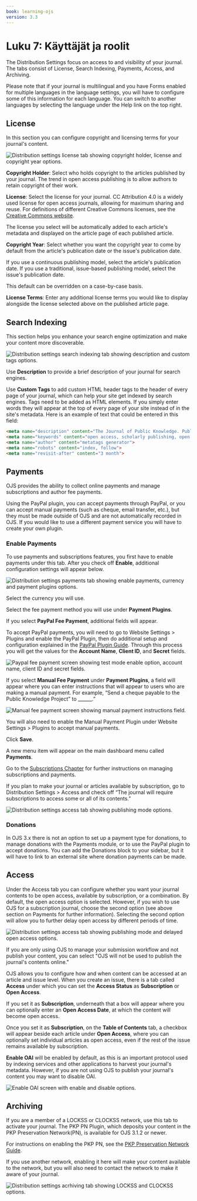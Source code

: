 ```yaml
---
book: learning-ojs
version: 3.3
---
```


# Luku 7: Käyttäjät ja roolit

The Distribution Settings focus on access to and visibility of your journal. The tabs consist of License, Search Indexing, Payments, Access, and Archiving.

Please note that if your journal is multilingual and you have Forms enabled for multiple languages in the language settings, you will have to configure some of this information for each language. You can switch to another languages by selecting the language under the Help link on the top right.

## License

In this section you can configure copyright and licensing terms for your journal's content.

![Distribution settings license tab showing copyright holder, license and copyright year options.](./assets/learning-ojs3.2-jm-settings-dist-permissions.png)

**Copyright Holder**: Select who holds copyright to the articles published by your journal. The trend in open access publishing is to allow authors to retain copyright of their work.

**License**: Select the license for your journal. CC Attribution 4.0 is a widely used license for open access journals, allowing for maximum sharing and reuse. For definitions of different Creative Commons licenses, see the [Creative Commons website](https://creativecommons.org/).

The license you select will be automatically added to each article's metadata and displayed on the article page of each published article.

**Copyright Year**: Select whether you want the copyright year to come by default from the article's publication date or the issue's publication date.

If you use a continuous publishing model, select the article's publication date. If you use a traditional, issue-based publishing model, select the issue's publication date.

This default can be overridden on a case-by-case basis.

**License Terms**: Enter any additional license terms you would like to display alongside the license selected above on the published article page.

## Search Indexing

This section helps you enhance your search engine optimization and make your content more discoverable.

![Distribution settings search indexing tab showing description and custom tags options.](./assets/learning-ojs3.2-jm-settings-dist-index.png)

Use **Description** to provide a brief description of your journal for search engines.

Use **Custom Tags** to add custom HTML header tags to the header of every page of your journal, which can help your site get indexed by search engines. Tags need to be added as HTML elements. If you simply enter words they will appear at the top of every page of your site instead of in the site's metadata. Here is an example of text that could be entered in this field:

```html
<meta name="description" content="The Journal of Public Knowledge. Publication of the Public Knowledge Project - PKP and Simon Fraser University - SFU" />
<meta name="keywords" content="open access, scholarly publishing, open source software, non-profit organizations, scholarly journals, free software" />
<meta name="author" content="metatags generator">
<meta name="robots" content="index, follow">
<meta name="revisit-after" content="3 month">
```

## Payments

OJS provides the ability to collect online payments and manage subscriptions and author fee payments.

Using the PayPal plugin, you can accept payments through PayPal, or you can accept manual payments (such as cheque, email transfer, etc.), but they must be made outside of OJS and are not automatically recorded in OJS.  If you would like to use a different payment service you will have to create your own plugin.

### Enable Payments

To use payments and subscriptions features, you first have to enable payments under this tab. After you check off **Enable**, additional configuration settings will appear below.

![Distribution settings payments tab showing enable payments, currency and payment plugins options.](./assets/learning-ojs3.2-jm-settings-dist-pay.png)

Select the currency you will use.

Select the fee payment method you will use under **Payment Plugins**.

If you select **PayPal Fee Payment**, additional fields will appear.

To accept PayPal payments, you will need to go to Website Settings > Plugins and enable the PayPal Plugin, then do additional setup and configuration explained in the [PayPal Plugin Guide](https://docs.pkp.sfu.ca/using-paypal-for-ojs-and-ocs/en/). Through this process you will get the values for the **Account Name**, **Client ID**, and **Secret** fields.

![Paypal fee payment screen showing test mode enable option, account name, client ID and secret fields.](./assets/learning-ojs3.2-jm-settings-dist-paypalsettings.png)

If you select **Manual Fee Payment** under **Payment Plugins**, a field will appear where you can enter instructions that will appear to users who are making a manual payment.  For example, “Send a cheque payable to the Public Knowledge Project” to ______.”

![Manual fee payment screen showing manual payment instructions field.](./assets/learning-ojs3.2-jm-settings-manual-payments.png)

You will also need to enable the Manual Payment Plugin under Website Settings > Plugins to accept manual payments.

Click **Save**.

A new menu item will appear on the main dashboard menu called **Payments**.

Go to the [Subscriptions Chapter](./subscriptions.md) for further instructions on managing subscriptions and payments.

If you plan to make your journal or articles available by subscription, go to Distribution Settings > Access and check off “The journal will require subscriptions to access some or all of its contents.”

![Distribution settings access tab showing publishing mode options.](./assets/learning-ojs3.2-jm-settings-dist-access.png)

### Donations

In OJS 3.x there is not an option to set up a payment type for donations, to manage donations with the Payments module, or to use the PayPal plugin to accept donations. You can add the Donations block to your sidebar, but it will have to link to an external site where donation payments can be made.

## Access

Under the Access tab you can configure whether you want your journal contents to be open access, available by subscription, or a combination. By default, the open access option is selected. However, if you wish to use OJS for a subscription journal, choose the second option (see above section on Payments for further information). Selecting the second option will allow you to further delay open access by different periods of time.

![Distribution settings access tab showing publishing mode and delayed open access options.](./assets/learning-ojs3.2-jm-settings-dist-access-delayed.png)

If you are only using OJS to manage your submission workflow and not publish your content, you can select "OJS will not be used to publish the journal's contents online."

OJS allows you to configure how and when content can be accessed at an article and issue level. When you create an issue, there is a tab called **Access** under which you can set the **Access Status** as **Subscription** or **Open Access**.

If you set it as **Subscription**, underneath that a box will appear where you can optionally enter an **Open Access Date**, at which the content will become open access.

Once you set it as **Subscription**, on the **Table of Contents** tab, a checkbox will appear beside each article under **Open Access**, where you can optionally set individual articles as open access, even if the rest of the issue remains available by subscription.

**Enable OAI** will be enabled by default, as this is an important protocol used by indexing services and other applications to harvest your journal's metadata. However, if you are not using OJS to publish your journal's content you may want to disable OAI.

![Enable OAI screen with enable and disable options.](./assets/learning-ojs3.2-jm-settings-dist-oai.png)

## Archiving

If you are a member of a LOCKSS or CLOCKSS network, use this tab to activate your journal. The PKP PN Plugin, which deposits your content in the PKP Preservation Network(PN), is available for OJS 3.1.2 or newer.

For instructions on enabling the PKP PN, see the [PKP Preservation Network Guide](https://docs.pkp.sfu.ca/pkp-pn/).

If you use another network, enabling it here will make your content available to the network, but you will also need to contact the network to make it aware of your journal.

![Distribution settings acrhiving tab showing LOCKSS and CLOCKSS options.](./assets/learning-ojs3.2-jm-settings-web-archive.png)
